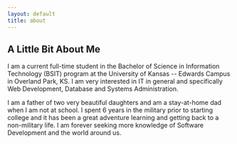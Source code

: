 ```yaml
---
layout: default
title: about
---
```


## A Little Bit About Me

I am a current full-time student in the Bachelor of Science in Information Technology (BSIT) program at the University of Kansas -- Edwards Campus in Overland Park, KS. I am very interested in IT in general and specifically Web Development, Database and Systems Administration.

I am a father of two very beautiful daughters and am a stay-at-home dad when I am not at school. I spent 6 years in the military prior to starting college and it has been a
great adventure learning and getting back to a non-military life. I am forever seeking more knowledge of Software Development and the world around us.
